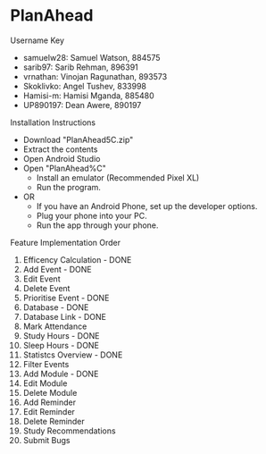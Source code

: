 # PlanAhead
Username Key
- samuelw28: Samuel Watson, 884575
- sarib97: Sarib Rehman, 896391
- vrnathan: Vinojan Ragunathan, 893573
- Skoklivko: Angel Tushev, 833998
- Hamisi-m: Hamisi Mganda, 885480
- UP890197: Dean Awere, 890197

Installation Instructions
- Download "PlanAhead5C.zip"
- Extract the contents
- Open Android Studio
- Open "PlanAhead%C"
    - Install an emulator (Recommended Pixel XL)
    - Run the program.
- OR
    - If you have an Android Phone, set up the developer options.
    - Plug your phone into your PC.
    - Run the app through your phone.


Feature Implementation Order
1. Efficency Calculation - DONE
2. Add Event - DONE
3. Edit Event
4. Delete Event
5. Prioritise Event - DONE
6. Database - DONE
7. Database Link - DONE
8. Mark Attendance
9. Study Hours - DONE
10. Sleep Hours - DONE
11. Statistcs Overview - DONE
12. Filter Events
13. Add Module - DONE
14. Edit Module
15. Delete Module
16. Add Reminder
17. Edit Reminder
18. Delete Reminder
19. Study Recommendations
20. Submit Bugs
